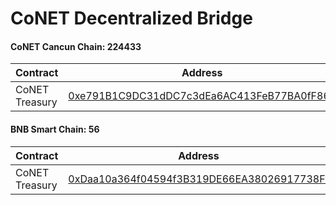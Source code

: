 # CoNET Decentralized Bridge

#### CoNET Cancun Chain: 224433 <a href="#bnb-smart-chain-56" id="bnb-smart-chain-56"></a>

<table><thead><tr><th width="187">Contract</th><th align="center">Address</th></tr></thead><tbody><tr><td>CoNET Treasury</td><td align="center"><a href="https://cancun.conet.network/address/0xe791B1C9DC31dDC7c3dEa6AC413FeB77BA0fF861?tab=contract">0xe791B1C9DC31dDC7c3dEa6AC413FeB77BA0fF861</a></td></tr></tbody></table>

#### BNB Smart Chain: 56 <a href="#bnb-smart-chain-56" id="bnb-smart-chain-56"></a>

<table><thead><tr><th width="187">Contract</th><th align="center">Address</th></tr></thead><tbody><tr><td>CoNET Treasury</td><td align="center"><a href="https://bscscan.com/address/0xdaa10a364f04594f3b319de66ea38026917738ff#code">0xDaa10a364f04594f3B319DE66EA38026917738Ff</a></td></tr></tbody></table>
